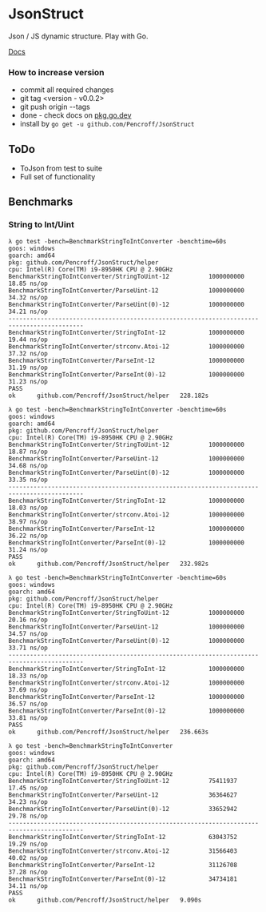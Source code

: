 # JsonStruct

Json / JS dynamic structure. Play with Go.

[Docs](https://pkg.go.dev/github.com/Pencroff/JsonStruct)

### How to increase version

* commit all required changes
* git tag <version - v0.0.2>
* git push origin --tags
* done - check docs on [pkg.go.dev](https://pkg.go.dev/github.com/Pencroff/JsonStruct)
* install by `go get -u github.com/Pencroff/JsonStruct` 

## ToDo

* ToJson from test to suite
* Full set of functionality

## Benchmarks

### String to Int/Uint

    λ go test -bench=BenchmarkStringToIntConverter -benchtime=60s
    goos: windows
    goarch: amd64
    pkg: github.com/Pencroff/JsonStruct/helper
    cpu: Intel(R) Core(TM) i9-8950HK CPU @ 2.90GHz
    BenchmarkStringToIntConverter/StringToUint-12           1000000000              18.85 ns/op
    BenchmarkStringToIntConverter/ParseUint-12              1000000000              34.32 ns/op
    BenchmarkStringToIntConverter/ParseUint(0)-12           1000000000              34.21 ns/op
    -------------------------------------------------------------------------------------------
    BenchmarkStringToIntConverter/StringToInt-12            1000000000              19.44 ns/op
    BenchmarkStringToIntConverter/strconv.Atoi-12           1000000000              37.32 ns/op
    BenchmarkStringToIntConverter/ParseInt-12               1000000000              31.19 ns/op
    BenchmarkStringToIntConverter/ParseInt(0)-12            1000000000              31.23 ns/op
    PASS
    ok      github.com/Pencroff/JsonStruct/helper   228.182s

    λ go test -bench=BenchmarkStringToIntConverter -benchtime=60s
    goos: windows
    goarch: amd64
    pkg: github.com/Pencroff/JsonStruct/helper
    cpu: Intel(R) Core(TM) i9-8950HK CPU @ 2.90GHz
    BenchmarkStringToIntConverter/StringToUint-12           1000000000              18.87 ns/op
    BenchmarkStringToIntConverter/ParseUint-12              1000000000              34.68 ns/op
    BenchmarkStringToIntConverter/ParseUint(0)-12           1000000000              33.35 ns/op
    -------------------------------------------------------------------------------------------
    BenchmarkStringToIntConverter/StringToInt-12            1000000000              18.03 ns/op
    BenchmarkStringToIntConverter/strconv.Atoi-12           1000000000              38.97 ns/op
    BenchmarkStringToIntConverter/ParseInt-12               1000000000              36.22 ns/op
    BenchmarkStringToIntConverter/ParseInt(0)-12            1000000000              31.24 ns/op
    PASS
    ok      github.com/Pencroff/JsonStruct/helper   232.982s

    λ go test -bench=BenchmarkStringToIntConverter -benchtime=60s
    goos: windows
    goarch: amd64
    pkg: github.com/Pencroff/JsonStruct/helper
    cpu: Intel(R) Core(TM) i9-8950HK CPU @ 2.90GHz
    BenchmarkStringToIntConverter/StringToUint-12           1000000000              20.16 ns/op
    BenchmarkStringToIntConverter/ParseUint-12              1000000000              34.57 ns/op
    BenchmarkStringToIntConverter/ParseUint(0)-12           1000000000              33.71 ns/op
    -------------------------------------------------------------------------------------------
    BenchmarkStringToIntConverter/StringToInt-12            1000000000              18.33 ns/op
    BenchmarkStringToIntConverter/strconv.Atoi-12           1000000000              37.69 ns/op
    BenchmarkStringToIntConverter/ParseInt-12               1000000000              36.57 ns/op
    BenchmarkStringToIntConverter/ParseInt(0)-12            1000000000              33.81 ns/op
    PASS
    ok      github.com/Pencroff/JsonStruct/helper   236.663s

    λ go test -bench=BenchmarkStringToIntConverter
    goos: windows
    goarch: amd64
    pkg: github.com/Pencroff/JsonStruct/helper
    cpu: Intel(R) Core(TM) i9-8950HK CPU @ 2.90GHz
    BenchmarkStringToIntConverter/StringToUint-12           75411937                17.45 ns/op
    BenchmarkStringToIntConverter/ParseUint-12              36364627                34.23 ns/op
    BenchmarkStringToIntConverter/ParseUint(0)-12           33652942                29.78 ns/op
    -------------------------------------------------------------------------------------------
    BenchmarkStringToIntConverter/StringToInt-12            63043752                19.29 ns/op
    BenchmarkStringToIntConverter/strconv.Atoi-12           31566403                40.02 ns/op
    BenchmarkStringToIntConverter/ParseInt-12               31126708                37.28 ns/op
    BenchmarkStringToIntConverter/ParseInt(0)-12            34734181                34.11 ns/op
    PASS
    ok      github.com/Pencroff/JsonStruct/helper   9.090s
